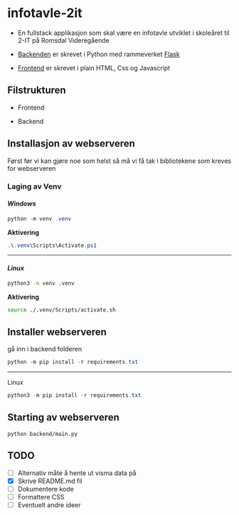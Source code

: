 # **infotavle-2it**

- En fullstack applikasjon som skal være en infotavle utviklet i skoleåret til 2-IT på Romsdal Videregående

- [Backenden](https://github.com/Romsdal-videregaende-skole/infotavle-2it/tree/main/backend) er skrevet i Python med rammeverket [Flask](https://flask.palletsprojects.com/en/3.0.x/)

- [Frontend](https://github.com/Romsdal-videregaende-skole/infotavle-2it/tree/main/frontend) er skrevet i plain HTML, Css og Javascript

## Filstrukturen

- Frontend

- Backend

## **Installasjon av webserveren**

Først før vi kan gjøre noe som helst så må vi få tak i bibliotekene som kreves for webserveren

### **Laging av Venv**

#### _Windows_

```ps1
python -m venv .venv
```

**Aktivering**

```ps1
.\.venv\Scripts\Activate.ps1
```

---

#### _Linux_

```BASH
python3 -m venv .venv
```

**Aktivering**

```BASH
source ./.venv/Scripts/activate.sh
```

## Installer webserveren

gå inn i backend folderen

```ps1
python -m pip install -r requirements.txt
```

---

Linux

```ps1
python3 -m pip install -r requirements.txt
```

## Starting av webserveren

```
python backend/main.py
```

## TODO

- [ ] Alternativ måte å hente ut visma data på
- [x] Skrive README.md fil
- [ ] Dokumentere kode
- [ ] Formattere CSS
- [ ] Eventuelt andre ideer
